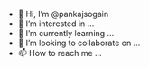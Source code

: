 - 👋 Hi, I’m @pankajsogain
- 👀 I’m interested in ...
- 🌱 I’m currently learning ...
- 💞️ I’m looking to collaborate on ...
- 📫 How to reach me ...

<!---
pankajsogain/pankajsogain is a ✨ special ✨ repository because its `README.md` (this file) appears on your GitHub profile.
You can click the Preview link to take a look at your changes.
--->
